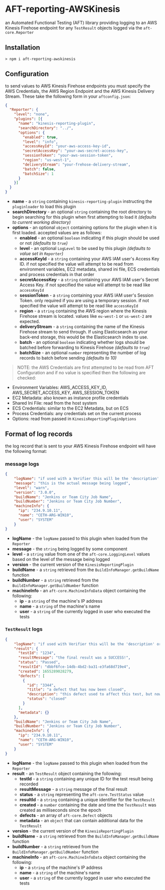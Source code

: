 # AFT-reporting-AWSKinesis
an Automated Functional Testing (AFT) library providing logging to an AWS Kinesis Firehose endpoint for any `TestResult` objects logged via the `aft-core.Reporter`

## Installation
`> npm i aft-reporting-awskinesis`

## Configuration
to send values to AWS Kinesis Firehose endpoints you must specify the AWS Credentials, the AWS Region Endpoint and the AWS Kinesis Delivery Stream. These take the following form in your `aftconfig.json`:
```json
{
  "Reporter": {
    "level": "none",
    "plugins": [{
      "name": "kinesis-reporting-plugin",
      "searchDirectory": "../",
      "options": {
        "enabled": true,
        "level": "info",
        "accessKeyId": "your-aws-access-key-id",
        "secretAccessKey": "your-aws-secret-access-key",
        "sessionToken": "your-aws-session-token",
        "region": "us-west-1",
        "deliveryStream": "your-frehose-delivery-stream",
        "batch": false,
        "batchSize": 1
      }
    }]
  }
}
```
- **name** - a `string` containing `kinesis-reporting-plugin` instructing the `pluginloader` to load this plugin
- **searchDirectory** - an optional `string` containing the root directory to begin searching for this plugin when first attempting to load it _(defaults to current working directory)_
- **options** - an optional `object` containing options for the plugin when it is first loaded. accepted values are as follows:
  - **enabled** - an optional `boolean` indicating if this plugin should be used or not _(defaults to `true`)_
  - **level** - an optional `LogLevel` to be used by this plugin _(defaults to value set in `Reporter`)_
  - **accessKeyId** - a `string` containing your AWS IAM user's Access Key ID. if not specified the value will attempt to be read from environment variables, EC2 metadata, shared ini file, ECS credentials and process credentials in that order
  - **secretAccessKey** - a `string` containing your AWS IAM user's Secret Access Key. if not specified the value will attempt to be read like `accessKeyId`
  - **sessionToken** - a `string` containing your AWS IAM user's Session Token. only required if you are using a temporary session. if not specified the value will attempt to be read like `accessKeyId`
  - **region** - a `string` containing the AWS region where the Kinesis Firehose stream is located. values like `eu-west-1` or `us-west-2` are expected.
  - **deliveryStream** - a `string` containing the name of the Kinesis Firehose stream to send through. If using Elasticsearch as your back-end storage, this would be the Elasticsearch index to use.
  - **batch** - an optional `boolean` indicating whether logs should be batched before forwarding to Kinesis Firehose _(defaults to `true`)_
  - **batchSize** - an optional `number` representing the number of log records to batch before sending _(defaults to 10)_

> NOTE: the AWS Credentials are first attempted to be read from AFT Configuration and if no value is specified then the following are checked:
- Environment Variables: AWS_ACCESS_KEY_ID, AWS_SECRET_ACCESS_KEY, AWS_SESSION_TOKEN
- EC2 Metadata: also known as instance profile credentials
- Shared Ini File: read from the host system
- ECS Credentials: similar to the EC2 Metadata, but on ECS
- Process Credentials: any credentials set on the current process
- Options: read from passed in `KinesisReportingPluginOptions`

## Format of log records
the log record that is sent to your AWS Kinesis Firehose endpoint will have the following format:
### message logs
```JSON
{
    "logName": "if used with a Verifier this will be the 'description' or 'Test IDs' or a GUID",
    "message": "this is the actual message being logged", 
    "level": "warn", 
    "version": "3.0.0", 
    "buildName": "Jenkins or Team City Job Name", 
    "buildNumber": "Jenkins or Team City Job Number", 
    "machineInfo": {
      "ip": "234.9.10.11",
      "name": "CETH-ARG-WIN10",
      "user": "SYSTEM"
    }
}
```
- **logName** - the `logName` passed to this plugin when loaded from the `Reporter`
- **message** - the `string` being logged by some component
- **level** - a `string` value from one of the `aft-core.LoggingLevel` values based on the level of the message being logged
- **version** - the current version of the `KinesisReportingPlugin`
- **buildName** - a `string` retrieved from the `BuildInfoManager.getBuildName` function
- **buildNumber** - a `string` retrieved from the `BuildInfoManager.getBuildNumber` function
- **machineInfo** - an `aft-core.MachineInfoData` object containing the following:
  - **ip** - a `string` of the machine's IP address
  - **name** - a `string` of the machine's name
  - **user** - a `string` of the currently logged in user who executed the tests

### `TestResult` logs
```JSON
{
    "logName": "if used with Verifier this will be the 'description' or 'Test IDs' or a GUID",
    "result": {
      "testId": "1234",
      "resultMessage": "the final result was a SUCCESS!",
      "status": "Passed",
      "resultId": "dbbf6fce-14db-4bd2-ba31-e3fa68d719e4",
      "created": 1655289028279,
      "defects": [
        {
          "id": "3344",
          "title": "a defect that has now been closed",
          "description": "this defect used to affect this test, but now it doesn't :)",
          "status": "closed"
        }
      ],
      "metadata": {}
    }, 
    "buildName": "Jenkins or Team City Job Name", 
    "buildNumber": "Jenkins or Team City Job Number", 
    "machineInfo": {
      "ip": "234.9.10.11",
      "name": "CETH-ARG-WIN10",
      "user": "SYSTEM"
    }
}
```
- **logName** - the `logName` passed to this plugin when loaded from the `Reporter`
- **result** - an `TestResult` object containing the following:
  - **testId** - a `string` containing any unique ID for the test result being recorded
  - **resultMessage** - a `string` message of the final result
  - **status** - a `string` representing the `aft-core.TestStatus` value
  - **resultId** - a `string` containing a unique identifier for the `TestResult`
  - **created** - a `number` containing the date and time the `TestResult` was created as milliseconds since the epoch
  - **defects** - an array of `aft-core.Defect` objects
  - **metadata** - an `object` that can contain additional data for the `TestResult`
- **version** - the current version of the `KinesisReportingPlugin`
- **buildName** - a `string` retrieved from the `BuildInfoManager.getBuildName` function
- **buildNumber** - a `string` retrieved from the `BuildInfoManager.getBuildNumber` function
- **machineInfo** - an `aft-core.MachineInfoData` object containing the following:
  - **ip** - a `string` of the machine's IP address
  - **name** - a `string` of the machine's name
  - **user** - a `string` of the currently logged in user who executed the tests